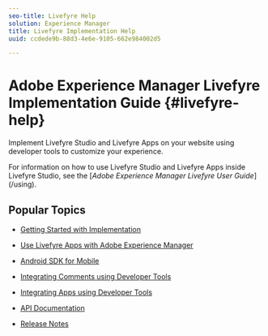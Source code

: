 ```yaml
---
seo-title: Livefyre Help
solution: Experience Manager
title: Livefyre Implementation Help
uuid: ccdede9b-88d3-4e6e-9105-662e984002d5

---
```


# Adobe Experience Manager Livefyre Implementation Guide {#livefyre-help}

Implement Livefyre Studio and Livefyre Apps on your website using developer tools to customize your experience.

For information on how to use Livefyre Studio and Livefyre Apps inside Livefyre Studio, see the [*Adobe Experience Manager Livefyre User Guide*] (/using).

## Popular Topics

* [Getting Started with Implementation](c-getting-started/c-getting-started.md)
 
* [Use Livefyre Apps with Adobe Experience Manager](https://docs.adobe.com/content/docs/en/aem/6-4.html)
   
* [Android SDK for Mobile](c-mobile-sdks/c-android-sdk.md)
    
* [Integrating Comments using Developer Tools](/using/c-rn/c-rn.md#c_rn)

* [Integrating Apps using Developer Tools](/help/implementation/c-getting-started/c-implementation-process/c-implementation-process.md)

* [API Documentation](https://api.livefyre.com)

* [Release Notes](/help/using/c-rn/c-rn.md)